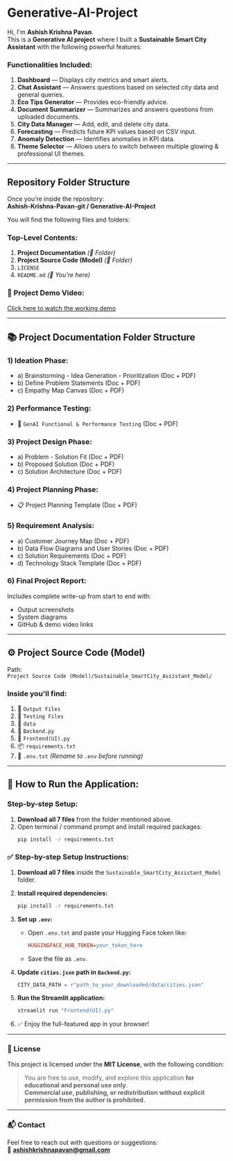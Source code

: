 # Generative-AI-Project

Hi, I'm **Ashish Krishna Pavan**.  
This is a **Generative AI project** where I built a **Sustainable Smart City Assistant** with the following powerful features:

###  Functionalities Included:
1.  **Dashboard** — Displays city metrics and smart alerts.
2.  **Chat Assistant** — Answers questions based on selected city data and general queries.
3.  **Eco Tips Generator** — Provides eco-friendly advice.
4.  **Document Summarizer** — Summarizes and answers questions from uploaded documents.
5.  **City Data Manager** — Add, edit, and delete city data.
6.  **Forecasting** — Predicts future KPI values based on CSV input.
7.  **Anomaly Detection** — Identifies anomalies in KPI data.
8.  **Theme Selector** — Allows users to switch between multiple glowing & professional UI themes.

---

##  Repository Folder Structure

Once you’re inside the repository:  
**Ashish-Krishna-Pavan-git / Generative-AI-Project**

You will find the following files and folders:

### Top-Level Contents:
1. **Project Documentation** *(📂 Folder)*
2. **Project Source Code (Model)** *(📂 Folder)*
3. `LICENSE`
4. `README.md` *(📄 You're here)*

### 🎥 Project Demo Video:
[Click here to watch the working demo](https://drive.google.com/drive/u/1/folders/1tc0BGUZgsQBk94P2XsP5zevpV-LeclmR)  

---

## 📚 Project Documentation Folder Structure

### 1) Ideation Phase:
- a) Brainstorming - Idea Generation - Prioritization (Doc + PDF)
- b) Define Problem Statements (Doc + PDF)
- c) Empathy Map Canvas (Doc + PDF)

### 2) Performance Testing:
- 🧪 `GenAI Functional & Performance Testing` (Doc + PDF)

### 3) Project Design Phase:
- a) Problem - Solution Fit (Doc + PDF)
- b) Proposed Solution (Doc + PDF)
- c) Solution Architecture (Doc + PDF)

### 4) Project Planning Phase:
- 📋 Project Planning Template (Doc + PDF)

### 5) Requirement Analysis:
- a) Customer Journey Map (Doc + PDF)
- b) Data Flow Diagrams and User Stories (Doc + PDF)
- c) Solution Requirements (Doc + PDF)
- d) Technology Stack Template (Doc + PDF)

### 6) Final Project Report:
Includes complete write-up from start to end with:
- Output screenshots
- System diagrams
- GitHub & demo video links

---

## ⚙️ Project Source Code (Model)

Path:  
`Project Source Code (Model)/Sustainable_SmartCity_Assistant_Model/`

### Inside you'll find:
1. 📂 `Output Files`
2. 📂 `Testing Files`
3. 📂 `data`
4. 🧠 `Backend.py`
5. 🎨 `Frontend(UI).py`
6. 📦 `requirements.txt`
7. 🔐 `.env.txt` *(Rename to `.env` before running)*

---

## 🚀 How to Run the Application:

### Step-by-step Setup:

1. **Download all 7 files** from the folder mentioned above.
2. Open terminal / command prompt and install required packages:
   ```bash
   pip install -r requirements.txt
### ✅ Step-by-step Setup Instructions:

1. **Download all 7 files** inside the `Sustainable_SmartCity_Assistant_Model` folder.

2. **Install required dependencies:**

   ```bash
   pip install -r requirements.txt
3. **Set up `.env`:**
   - Open `.env.txt` and paste your Hugging Face token like:
     ```ini
     HUGGINGFACE_HUB_TOKEN=your_token_here
     ```
   - Save the file as `.env`.

4. **Update `cities.json` path in `Backend.py`:**
   ```python
   CITY_DATA_PATH = r"path_to_your_downloaded/data/cities.json"
   ```

5. **Run the Streamlit application:**
   ```bash
   streamlit run "Frontend(UI).py"
   ```

6. ✅ Enjoy the full-featured app in your browser!

---

### 🤝 License

This project is licensed under the **MIT License**, with the following condition:

> You are free to use, modify, and explore this application **for educational and personal use only**.  
> **Commercial use, publishing, or redistribution without explicit permission from the author is prohibited.**

---

### 📬 Contact

Feel free to reach out with questions or suggestions:  
📧 **ashishkrishnapavan@gmail.com**
